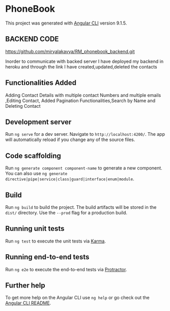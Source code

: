 # PhoneBook

This project was generated with [Angular CLI](https://github.com/angular/angular-cli) version 9.1.5.

## BACKEND CODE
https://github.com/miryalakavya/RM_phonebook_backend.git

Inorder to communicate with backed server I have deployed my backend in heroku and through the link I have created,updated,deleted the contacts

## Functionalities Added

Adding Contact Details with multiple contact Numbers and multiple emails  ,Editing Contact, Added Pagination Functionalities,Search by Name and Deleting Contact 

## Development server

Run `ng serve` for a dev server. Navigate to `http://localhost:4200/`. The app will automatically reload if you change any of the source files.

## Code scaffolding

Run `ng generate component component-name` to generate a new component. You can also use `ng generate directive|pipe|service|class|guard|interface|enum|module`.

## Build

Run `ng build` to build the project. The build artifacts will be stored in the `dist/` directory. Use the `--prod` flag for a production build.

## Running unit tests

Run `ng test` to execute the unit tests via [Karma](https://karma-runner.github.io).

## Running end-to-end tests

Run `ng e2e` to execute the end-to-end tests via [Protractor](http://www.protractortest.org/).

## Further help

To get more help on the Angular CLI use `ng help` or go check out the [Angular CLI README](https://github.com/angular/angular-cli/blob/master/README.md).

